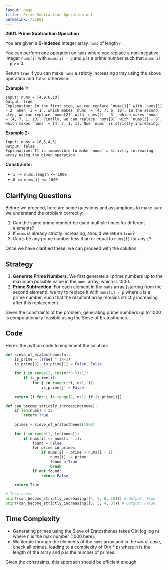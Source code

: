 ```yaml
---
layout: page
title:  Prime Subtraction Operation-out
permalink: /s2601
---
```


**2601. Prime Subtraction Operation**

You are given a **0-indexed** integer array `nums` of length `n`.

You can perform one operation on `nums` where you replace a non-negative integer `nums[i]` with `nums[i] - p` and `p` is a prime number such that `nums[i] - p` >= 0.

Return `true` if you can make `nums` a strictly increasing array using the above operation and `false` otherwise.

**Example 1:**

```
Input: nums = [4,9,6,10]
Output: true
Explanation: In the first step, we can replace `nums[1]` with `nums[1] - 2` when `i = 1`, which makes `nums` = [4, 7, 6, 10]. In the second step, we can replace `nums[2]` with `nums[2] - 3`, which makes `nums` = [4, 7, 1, 10]. Finally, we can replace `nums[3]` with `nums[3] - 9`, which makes `nums` = [4, 7, 1, 1]. Now `nums` is strictly increasing.
```

**Example 2:**

```
Input: nums = [6,5,4,3]
Output: false
Explanation: It is impossible to make `nums` a strictly increasing array using the given operation.
```

**Constraints:**

- `1 <= nums.length <= 1000`
- `0 <= nums[i] <= 1000`

## Clarifying Questions

Before we proceed, here are some questions and assumptions to make sure we understand the problem correctly:

1. Can the same prime number be used multiple times for different elements?
2. If `nums` is already strictly increasing, should we return `true`?
3. Can `p` be any prime number less than or equal to `nums[i]` for any `i`?

Once we have clarified these, we can proceed with the solution.

## Strategy

1. **Generate Prime Numbers**: We first generate all prime numbers up to the maximum possible value in the `nums` array, which is 1000.
2. **Prime Subtraction**: For each element in the `nums` array (starting from the second element), we try to replace it with `nums[i] - p` where `p` is a prime number, such that the resultant array remains strictly increasing after this replacement.

Given the constraints of the problem, generating prime numbers up to 1000 is computationally feasible using the Sieve of Eratosthenes.

## Code

Here’s the python code to implement the solution:

```python
def sieve_of_eratosthenes(n):
    is_prime = [True] * (n+1)
    is_prime[0], is_prime[1] = False, False
    
    for i in range(2, int(n**0.5)+1):
        if is_prime[i]:
            for j in range(i*i, n+1, i):
                is_prime[j] = False
                
    return [i for i in range(2, n+1) if is_prime[i]]

def can_become_strictly_increasing(nums):
    if len(nums) < 2:
        return True
    
    primes = sieve_of_eratosthenes(1000)
    
    for i in range(1, len(nums)):
        if nums[i] <= nums[i - 1]:
            found = False
            for prime in primes:
                if nums[i] - prime > nums[i - 1]:
                    nums[i] -= prime
                    found = True
                    break
            if not found:
                return False
    
    return True

# Test cases
print(can_become_strictly_increasing([4, 9, 6, 10])) # Output: True
print(can_become_strictly_increasing([6, 5, 4, 3])) # Output: False
```

## Time Complexity

- Generating primes using the Sieve of Eratosthenes takes O(n log log n) where n is the max number (1000 here).
- We iterate through the elements of the `nums` array and in the worst case, check all primes, leading to a complexity of O(n * p) where n is the length of the array and p is the number of primes.

Given the constraints, this approach should be efficient enough.